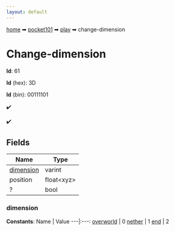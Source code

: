 ```yaml
---
layout: default
---
```


[home](/) ➡ [pocket101](/protocol/pocket101) ➡ [play](/protocol/pocket101/play) ➡ change-dimension

# Change-dimension

**Id**: 61

**Id** (hex): 3D

**Id** (bin): 00111101

✔️

✔️

## Fields

Name | Type
---|---
[dimension](#dimension) | varint
position | float&lt;xyz&gt;
? | bool

### dimension

**Constants**:
Name | Value
---|:---:
[overworld](dimension_overworld) | 0
[nether](dimension_nether) | 1
[end](dimension_end) | 2


